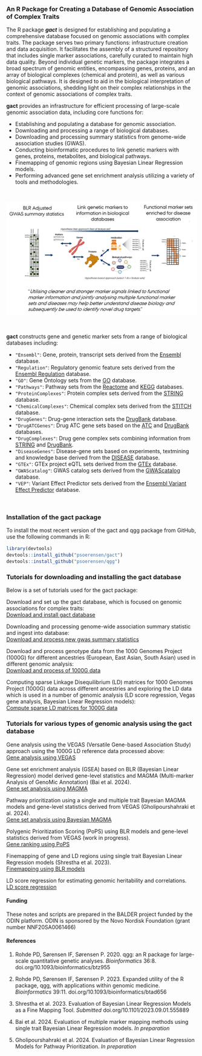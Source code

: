 
<!-- README.md is generated from README.Rmd. Please edit that file -->

### An R Package for Creating a Database of Genomic Association of Complex Traits

The R package ***gact*** is designed for establishing and populating a
comprehensive database focused on genomic associations with complex
traits. The package serves two primary functions: infrastructure
creation and data acquisition. It facilitates the assembly of a
structured repository that includes single marker associations,
carefully curated to maintain high data quality. Beyond individual
genetic markers, the package integrates a broad spectrum of genomic
entities, encompassing genes, proteins, and an array of biological
complexes (chemical and protein), as well as various biological
pathways. It is designed to aid in the biological interpretation of
genomic associations, shedding light on their complex relationships in
the context of genomic associations of complex traits.

**gact** provides an infrastructure for efficient processing of
large-scale genomic association data, including core functions for:

- Establishing and populating a database for genomic association.
- Downloading and processing a range of biological databases.
- Downloading and processing summary statistics from genome-wide
  association studies (GWAS).
- Conducting bioinformatic procedures to link genetic markers with
  genes, proteins, metabolites, and biological pathways.
- Finemapping of genomic regions using Bayesian Linear Regression
  models.
- Performing advanced gene set enrichment analysis utilizing a variety
  of tools and methodologies.

<br>

![](Images/Concept.png) <br>

<br>

**gact** constructs gene and genetic marker sets from a range of
biological databases including:

- `"Ensembl"`: Gene, protein, transcript sets derived from the
  [Ensembl](https://www.ensembl.org/index.html) database.
- `"Regulation"`: Regulatory genomic feature sets derived from the
  [Ensembl
  Regulation](https://www.ensembl.org/info/genome/funcgen/index.html)
  database.
- `"GO"`: Gene Ontology sets from the [GO](https://geneontology.org)
  database.
- `"Pathways"`: Pathway sets from the [Reactome](https://reactome.org)
  and [KEGG](https://www.genome.jp/kegg/pathway.html) databases.
- `"ProteinComplexes"`: Protein complex sets derived from the
  [STRING](https://string-db.org) database.
- `"ChemicalComplexes"`: Chemical complex sets derived from the
  [STITCH](http://stitch.embl.de/) database.
- `"DrugGenes"`: Drug-gene interaction sets the
  [DrugBank](https://go.drugbank.com) database.
- `"DrugATCGenes"`: Drug ATC gene sets based on the
  [ATC](https://www.whocc.no/atc_ddd_index/) and
  [DrugBank](https://go.drugbank.com) databases.
- `"DrugComplexes"`: Drug gene complex sets combining information from
  [STRING](https://string-db.org) and
  [DrugBank](https://go.drugbank.com).
- `"DiseaseGenes"`: Disease-gene sets based on experiments, textmining
  and knowledge base derived from the
  [DISEASE](https://diseases.jensenlab.org/Search) database.
- `"GTEx"`: GTEx project eQTL sets derived from the
  [GTEx](https://www.gtexportal.org/home/downloads/adult-gtex/overview)
  database.
- `"GWAScatalog"`: GWAS catalog sets derived from the
  [GWAScatalog](https://www.ebi.ac.uk/gwas/) database.
- `"VEP"`: Variant Effect Predictor sets derived from the [Ensembl
  Variant Effect
  Predictor](https://grch37.ensembl.org/info/docs/tools/vep) database.

<br>

### Installation of the gact package

To install the most recent version of the gact and qgg package from
GitHub, use the following commands in R:

``` r
library(devtools)
devtools::install_github("psoerensen/gact")
devtools::install_github("psoerensen/qgg")
```

### Tutorials for downloading and installing the gact database

Below is a set of tutorials used for the gact package:

Download and set up the gact database, which is focused on genomic
associations for complex traits:  
[Download and install gact
database](Document/Download_and_install_gact_database.html)

Downloading and processing genome-wide association summary statistic and
ingest into database:  
[Download and process new gwas summary
statistics](Document/Download_and_process_gwas.html)

Download and process genotype data from the 1000 Genomes Project (1000G)
for different ancestries (European, East Asian, South Asian) used in
different genomic analysis:  
[Download and process of 1000G data](Document/Process_1000G.html)

Computing sparse Linkage Disequilibrium (LD) matrices for 1000 Genomes
Project (1000G) data across different ancestries and exploring the LD
data which is used in a number of genomic analysis (LD score regression,
Vegas gene analysis, Bayesian Linear Regression models):  
[Compute sparse LD matrices for 1000G
data](Document/Compute_sparseLD_1000G.html)

### Tutorials for various types of genomic analysis using the gact database

Gene analysis using the VEGAS (Versatile Gene-based Association Study)
approach using the 1000G LD reference data processed above:  
[Gene analysis using VEGAS](Document/Gene_analysis_vegas.html)

Gene set enrichment analysis (GSEA) based on BLR (Bayesian Linear
Regression) model derived gene-level statistics and MAGMA (Multi-marker
Analysis of GenoMic Annotation) (Bai et al. 2024).  
[Gene set analysis using
MAGMA](Document/Gene_set_analysis_blr_magma.html)

Pathway prioritization using a single and multiple trait Bayesian MAGMA
models and gene-level statistics derived from VEGAS (Gholipourshahraki
et al. 2024).  
[Gene set analysis using Bayesian
MAGMA](Document/Pathway_prioritization_blr_magma.html)

Polygenic Prioritization Scoring (PoPS) using BLR models and gene-level
statistics derived from VEGAS (work in progress).  
[Gene ranking using
PoPS](Document/Pathway_prioritization_blr_magma.html)

Finemapping of gene and LD regions using single trait Bayesian Linear
Regression models (Shrestha et al. 2023).  
[Finemapping using BLR
models](Document/Finemapping_gene_regions_blr.html)

<!-- Finemapping of LD regions using single trait Bayesian Linear Regression models (Shrestha et al. 2023).     -->
<!-- [Finemapping of LD regions using BLR models](Document/Finemapping_ld_regions_blr.html)   -->

LD score regression for estimating genomic heritability and
correlations.  
[LD score regression](Document/LD_score_regression.html)

#### Funding

These notes and scripts are prepared in the BALDER project funded by the
ODIN platform. ODIN is sponsored by the Novo Nordisk Foundation (grant
number NNF20SA0061466)

#### References

1.  Rohde PD, Sørensen IF, Sørensen P. 2020. qgg: an R package for
    large-scale quantitative genetic analyses. *Bioinformatics* 36:8.
    doi.org/10.1093/bioinformatics/btz955

2.  Rohde PD, Sørensen IF, Sørensen P. 2023. Expanded utility of the R
    package, qgg, with applications within genomic medicine.
    *Bioinformatics* 39:11. doi.org/10.1093/bioinformatics/btad656

3.  Shrestha et al. 2023. Evaluation of Bayesian Linear Regression
    Models as a Fine Mapping Tool. *Submitted*
    doi.org/10.1101/2023.09.01.555889

4.  Bai et al. 2024. Evaluation of multiple marker mapping methods using
    single trait Bayesian Linear Regression models. *In preparation*

5.  Gholipourshahraki et al. 2024. Evaluation of Bayesian Linear
    Regression Models for Pathway Prioritization. *In preparation*

<!-- ### Need -->
<!-- The genomic research community is accumulating vast quantities of data on genomic associations with complex traits at an unprecedented pace. The primary challenges are the complexity of biologically interpreting genomic data and the absence of a unified repository capable of supporting both the storage of diverse genomic information and complex bioinformatic analyses. This repository is essential for facilitating the interpretation of large-scale genomic association data, bridging the gap between data collection and biological understanding. -->
<!-- ### Approach -->
<!-- We provide a streamlined solution that enhances research efficiency and fosters a deeper biological comprehension of genomic associations, addressing both current challenges and enabling future discoveries by providing: -->
<!-- * Infrastructure Creation: Establishes an accessible, structured database for genomic data, ensuring ease of organization and access. -->
<!-- * Data Acquisition: Automates the collection and integration of biological databases and GWAS summary statistics, simplifying the assembly of diverse genomic data. -->
<!-- * Bioinformatic Analysis: Offers tools for linking genetic markers to genes, proteins, and pathways, facilitating a deeper genetic understanding of complex traits. -->
<!-- * Advanced Analytical Tools: Supports precise genomic region mapping and enrichment analysis, enhancing the analysis of genetic contributions to complex traits. -->
<!-- ### Benefit -->
<!-- Our solution's benefits collectively enhance the capacity for advanced genomic research, making our software a valuable tool for uncovering deeper insights into complex traits and driving forward the field of genomics. -->
<!-- * Comprehensive Genomic Analysis: Enables detailed studies of complex traits through efficient data processing and analysis tools, allowing for more in-depth research outcomes. -->
<!-- * Streamlined Workflow: Automates data handling, saving considerable time and resources, thus facilitating more ambitious genomic research projects. -->
<!-- * Enhanced Data Quality: Ensures the reliability of research findings through meticulous curation and sophisticated analytical techniques, raising the standard of data integrity. -->
<!-- * Innovative Research Opportunities: Opens the door to groundbreaking studies by integrating diverse bioinformatic tools and methodologies, fostering innovation in genomic research. -->
<!-- ### Competition -->
<!-- Compared to other genomic databases and analysis tools, our software stands out due to its: -->
<!-- * All-encompassing Approach: It not only compiles an extensive range of genomic data but also provides advanced tools for bioinformatic analysis and interpretation, offering a more holistic solution for genomic research. -->
<!-- * Automation and Efficiency: The package's ability to automate the downloading, processing, and analysis of complex genomic data sets it apart, enhancing research efficiency. -->
<!-- * Quality and Reliability: Emphasizing rigorous data curation and the use of advanced analytical techniques ensures that the gact package meets the highest standards of data integrity and research validity. -->
<!-- In summary, our software addresses the critical needs of the genomic research community by providing an integrated, efficient, and high-quality platform for exploring genomic associations with complex traits, significantly advancing the potential for discovery and innovation in the field. -->
